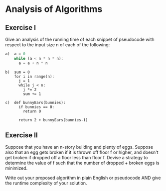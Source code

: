 # Analysis of Algorithms

## Exercise I

Give an analysis of the running time of each snippet of
pseudocode with respect to the input size n of each of the following:

``` python
a)  a = 0
    while (a < n * n * n):
      a = a + n * n
```


```
b)  sum = 0
    for i in range(n):
      j = 1
      while j < n:
        j *= 2
        sum += 1
```

```
c)  def bunnyEars(bunnies):
      if bunnies == 0:
        return 0

      return 2 + bunnyEars(bunnies-1)
```

## Exercise II

Suppose that you have an n-story building and plenty of eggs. Suppose also that an egg gets broken if it is thrown off floor f or higher, 
and doesn't get broken if dropped off a floor less than floor f. 
Devise a strategy to determine the value of f such that the number of dropped + broken eggs is minimized.

Write out your proposed algorithm in plain English or pseudocode AND give the runtime complexity of your solution.
